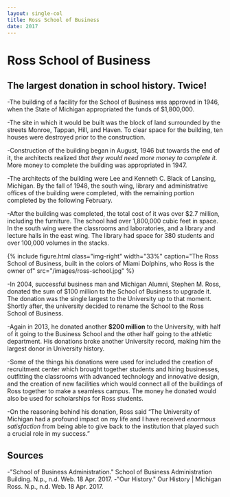 ```yaml
---
layout: single-col
title: Ross School of Business
date: 2017
---
```


# Ross School of Business

## The largest donation in school history. Twice!

-The building of a facility for the School of Business was approved in 1946, when the State of Michigan appropriated the funds of $1,800,000.

-The site in which it would be built was the block of land surrounded by the streets Monroe, Tappan, Hill, and Haven. To clear space for the building, ten houses were destroyed prior to the construction.

-Construction of the building began in August, 1946 but towards the end of it, the architects realized *that they would need more money to complete it.* More money to complete the building was appropriated in 1947.

-The architects of the building were Lee and Kenneth C. Black of Lansing, Michigan. By the fall of 1948, the south wing, library and administrative offices of the building were completed, with the remaining portion completed by the following February.

-After the building was completed, the total cost of it was over $2.7 million, including the furniture. The school had over 1,800,000 cubic feet in space. In the south wing were the classrooms and laboratories, and a library and lecture halls in the east wing. The library had space for 380 students and over 100,000 volumes in the stacks.

{% include figure.html class="img-right" width="33%" caption="The Ross School of Business, built in the colors of Miami Dolphins, who Ross is the owner of" src="/images/ross-school.jpg" %}

-In 2004, successful business man and Michigan Alumni, Stephen M. Ross, donated the sum of $100 million to the School of Business to upgrade it. The donation was the single largest to the University up to that moment. Shortly after, the university decided to rename the School to the Ross School of Business.

-Again in 2013, he donated another **$200 million** to the University, with half of it going to the Business School and the other half going to the athletic department. His donations broke another University record, making him the largest donor in University history.

-Some of the things his donations were used for included the creation of recruitment center which brought together students and hiring businesses, outfitting the classrooms with advanced technology and innovative design, and the creation of new facilities which would connect all of the buildings of Ross together to make a seamless campus. The money he donated would also be used for scholarships for Ross students.

-On the reasoning behind his donation, Ross said “The University of Michigan had a profound impact on my life and I have received *enormous satisfaction* from being able to give back to the institution that played such a crucial role in my success.”


## Sources
-"School of Business Administration." School of Business Administration Building. N.p., n.d. Web. 18 Apr. 2017.
-"Our History." Our History | Michigan Ross. N.p., n.d. Web. 18 Apr. 2017.
